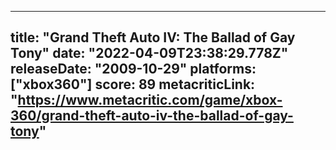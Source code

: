 
---
title: "Grand Theft Auto IV: The Ballad of Gay Tony"
date: "2022-04-09T23:38:29.778Z"
releaseDate: "2009-10-29"
platforms: ["xbox360"]
score: 89
metacriticLink: "https://www.metacritic.com/game/xbox-360/grand-theft-auto-iv-the-ballad-of-gay-tony"
---
